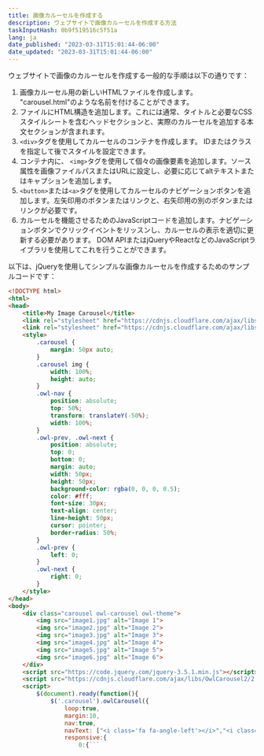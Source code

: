 ```yaml
---
title: 画像カルーセルを作成する
description: ウェブサイトで画像カルーセルを作成する方法
taskInputHash: 0b9f519516c5f51a
lang: ja
date_published: "2023-03-31T15:01:44-06:00"
date_updated: "2023-03-31T15:01:44-06:00"
---
```

ウェブサイトで画像のカルーセルを作成する一般的な手順は以下の通りです：
1. 画像カルーセル用の新しいHTMLファイルを作成します。 "carousel.html"のような名前を付けることができます。
2. ファイルにHTML構造を追加します。これには通常、タイトルと必要なCSSスタイルシートを含むヘッドセクションと、実際のカルーセルを追加する本文セクションが含まれます。
3. `<div>`タグを使用してカルーセルのコンテナを作成します。 IDまたはクラスを指定して後でスタイルを設定できます。
4. コンテナ内に、 `<img>`タグを使用して個々の画像要素を追加します。ソース属性を画像ファイルパスまたはURLに設定し、必要に応じてaltテキストまたはキャプションを追加します。
5. `<button>`または`<a>`タグを使用してカルーセルのナビゲーションボタンを追加します。左矢印用のボタンまたはリンクと、右矢印用の別のボタンまたはリンクが必要です。
6. カルーセルを機能させるためのJavaScriptコードを追加します。ナビゲーションボタンでクリックイベントをリッスンし、カルーセルの表示を適切に更新する必要があります。 DOM APIまたはjQueryやReactなどのJavaScriptライブラリを使用してこれを行うことができます。

以下は、jQueryを使用してシンプルな画像カルーセルを作成するためのサンプルコードです：

````html
<!DOCTYPE html>
<html>
<head>
	<title>My Image Carousel</title>
	<link rel="stylesheet" href="https://cdnjs.cloudflare.com/ajax/libs/OwlCarousel2/2.3.4/assets/owl.carousel.min.css">
	<link rel="stylesheet" href="https://cdnjs.cloudflare.com/ajax/libs/OwlCarousel2/2.3.4/assets/owl.theme.default.min.css">
	<style>
		.carousel {
			margin: 50px auto;
		}
		.carousel img {
			width: 100%;
			height: auto;
		}
		.owl-nav {
			position: absolute;
			top: 50%;
			transform: translateY(-50%);
			width: 100%;
		}
		.owl-prev, .owl-next {
			position: absolute;
			top: 0;
			bottom: 0;
			margin: auto;
			width: 50px;
			height: 50px;
			background-color: rgba(0, 0, 0, 0.5);
			color: #fff;
			font-size: 30px;
			text-align: center;
			line-height: 50px;
			cursor: pointer;
			border-radius: 50%;
		}
		.owl-prev {
			left: 0;
		}
		.owl-next {
			right: 0;
		}
	</style>
</head>
<body>
	<div class="carousel owl-carousel owl-theme">
		<img src="image1.jpg" alt="Image 1">
		<img src="image2.jpg" alt="Image 2">
		<img src="image3.jpg" alt="Image 3">
		<img src="image4.jpg" alt="Image 4">
		<img src="image5.jpg" alt="Image 5">
		<img src="image6.jpg" alt="Image 6">
	</div>
	<script src="https://code.jquery.com/jquery-3.5.1.min.js"></script>
	<script src="https://cdnjs.cloudflare.com/ajax/libs/OwlCarousel2/2.3.4/owl.carousel.min.js"></script>
	<script>
		$(document).ready(function(){
			$('.carousel').owlCarousel({
				loop:true,
				margin:10,
				nav:true,
				navText: ["<i class='fa fa-angle-left'></i>","<i class='fa fa-angle-right'></i>"],
				responsive:{
					0:{```
